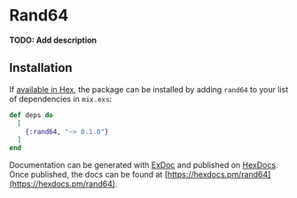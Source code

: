# Rand64

**TODO: Add description**

## Installation

If [available in Hex](https://hex.pm/docs/publish), the package can be installed
by adding `rand64` to your list of dependencies in `mix.exs`:

```elixir
def deps do
  [
    {:rand64, "~> 0.1.0"}
  ]
end
```

Documentation can be generated with [ExDoc](https://github.com/elixir-lang/ex_doc)
and published on [HexDocs](https://hexdocs.pm). Once published, the docs can
be found at [https://hexdocs.pm/rand64](https://hexdocs.pm/rand64).

